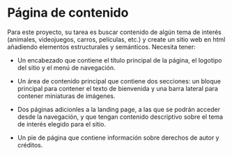 # Página de contenido

Para este proyecto, su tarea es buscar contenido de algún tema de interés (animales, videojuegos, carros, películas, etc.) y create un sitio web en html añadiendo elementos estructurales y semánticos. Necesita tener:

* Un encabezado que contiene el título principal de la página, el logotipo del sitio y el menú de navegación.

* Un área de contenido principal que contiene dos secciones: un bloque principal para contener el texto de bienvenida y una barra lateral para contener miniaturas de imágenes.

* Dos páginas adicionles a la landing page, a las que se podrán acceder desde la navegación, y que tengan contenido descriptivo sobre el tema de interés elegido para el sitio.

* Un pie de página que contiene información sobre derechos de autor y créditos.

